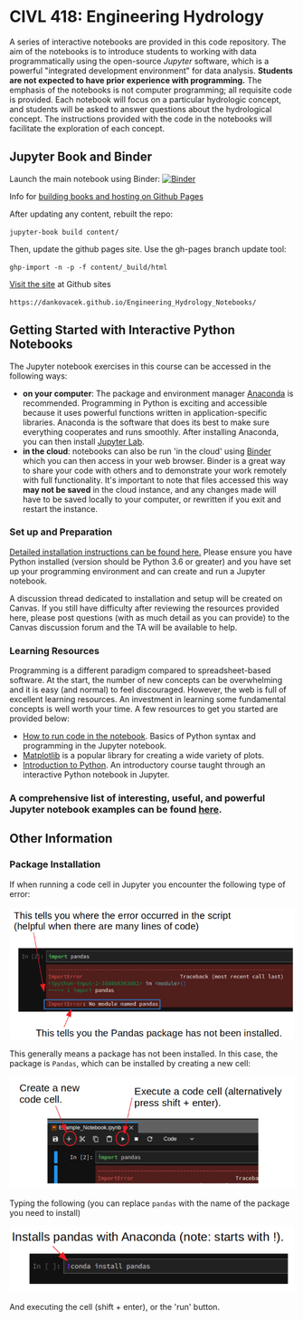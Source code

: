 # CIVL 418: Engineering Hydrology

A series of interactive notebooks are provided in this code repository.  The aim of the notebooks is to introduce students to working with data programmatically using the open-source *Jupyter* software, which is a powerful "integrated development environment" for data analysis.  **Students are not expected to have prior experience with programming.**  The emphasis of the notebooks is not computer programming; all requisite code is provided.  Each notebook will focus on a particular hydrologic concept, and students will be asked to answer questions about the hydrological concept.  The instructions provided with the code in the notebooks will facilitate the exploration of each concept.

## Jupyter Book and Binder

Launch the main notebook using Binder:
[![Binder](https://mybinder.org/badge_logo.svg)](https://mybinder.org/v2/gh/dankovacek/run_of_river_intro.git/main)


Info for [building books and hosting on Github Pages](https://jupyterbook.org/publish/gh-pages.html)

After updating any content, rebuilt the repo:

`jupyter-book build content/`

Then, update the github pages site. Use the gh-pages branch update tool:

`ghp-import -n -p -f content/_build/html`

[Visit the site](https://dankovacek.github.io/Engineering_Hydrology_Notebooks/) at Github sites

`https://dankovacek.github.io/Engineering_Hydrology_Notebooks/`

## Getting Started with Interactive Python Notebooks

The Jupyter notebook exercises in this course can be accessed in the following ways:

* **on your computer**: The package and environment manager [Anaconda](https://www.anaconda.com/) is recommended.  Programming in Python is exciting and accessible because it uses powerful functions written in application-specific libraries.  Anaconda is the software that does its best to make sure everything cooperates and runs smoothly.  After installing Anaconda, you can then install [Jupyter Lab](https://jupyter.org/).  
* **in the cloud**: notebooks can also be run 'in the cloud' using [Binder](https://mybinder.org/) which you can then access in your web browser.  Binder is a great way to share your code with others and to demonstrate your work remotely with full functionality.  It's important to note that files accessed this way **may not be saved** in the cloud instance, and any changes made will have to be saved locally to your computer, or rewritten if you exit and restart the instance.  

### Set up and Preparation

[Detailed installation instructions can be found here.](https://nbviewer.jupyter.org/github/ehmatthes/intro_programming/blob/master/notebooks/programming_environment.ipynb)  Please ensure you have Python installed (version should be Python 3.6 or greater) and you have set up your programming environment and can create and run a Jupyter notebook.  

A discussion thread dedicated to installation and setup will be created on Canvas.  If you still have difficulty after reviewing the resources provided here, please post questions (with as much detail as you can provide) to the Canvas discussion forum and the TA will be available to help.

### Learning Resources

Programming is a different paradigm compared to spreadsheet-based software.  At the start, the number of new concepts can be overwhelming and it is easy (and normal) to feel discouraged.  However, the web is full of excellent learning resources.  An investment in learning some fundamental concepts is well worth your time.  A few resources to get you started are provided below:

* [How to run code in the notebook](https://nbviewer.jupyter.org/github/jupyter/notebook/blob/master/docs/source/examples/Notebook/Running%20Code.ipynb).  Basics of Python syntax and programming in the Jupyter notebook.
* [Matplotlib](http://nbviewer.ipython.org/github/jrjohansson/scientific-python-lectures/blob/master/Lecture-4-Matplotlib.ipynb) is a popular library for creating a wide variety of plots.  
* [Introduction to Python](https://nbviewer.jupyter.org/github/ehmatthes/intro_programming/blob/master/notebooks/index.ipynb).  An introductory course taught through an interactive Python notebook in Jupyter.

### A comprehensive list of interesting, useful, and powerful Jupyter notebook examples can be found [here](https://github.com/jupyter/jupyter/wiki/A-gallery-of-interesting-Jupyter-Notebooks).

## Other Information

### Package Installation

If when running a code cell in Jupyter you encounter the following type of error:

![Example Package Error](img/package_error.png)

This generally means a package has not been installed.  In this case, the package is `Pandas`, which can be installed by creating a new cell:

![new cell](img/new_cell.png)

Typing the following (you can replace `pandas` with the name of the package you need to install)

![](img/package_install.png)

And executing the cell (shift + enter), or the 'run' button.

